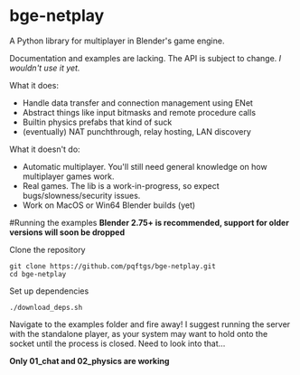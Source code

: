 # bge-netplay
A Python library for multiplayer in Blender's game engine.

Documentation and examples are lacking.  The API is subject to change.  *I wouldn't use it yet.*

What it does:
- Handle data transfer and connection management using ENet
- Abstract things like input bitmasks and remote procedure calls
- Builtin physics prefabs that kind of suck
- (eventually) NAT punchthrough, relay hosting, LAN discovery

What it doesn't do:
- Automatic multiplayer.  You'll still need general knowledge on how multiplayer games work.
- Real games.  The lib is a work-in-progress, so expect bugs/slowness/security issues.
- Work on MacOS or Win64 Blender builds (yet)



#Running the examples
**Blender 2.75+ is recommended, support for older versions will soon be dropped**

Clone the repository
```
git clone https://github.com/pqftgs/bge-netplay.git
cd bge-netplay
```
Set up dependencies
```
./download_deps.sh
```
Navigate to the examples folder and fire away!  I suggest running the server with the standalone player, as your system may want to hold onto the socket until the process is closed.  Need to look into that...

**Only 01_chat and 02_physics are working**
